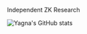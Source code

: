 Independent ZK Research

![Yagna's GitHub stats](https://github-readme-stats.vercel.app/api?username=yagnadeepxo&show_icons=true&theme=dark)

<!---
yagnadeepxo/yagnadeepxo is a ✨ special ✨ repository because its `README.md` (this file) appears on your GitHub profile.
You can click the Preview link to take a look at your changes.
--->
